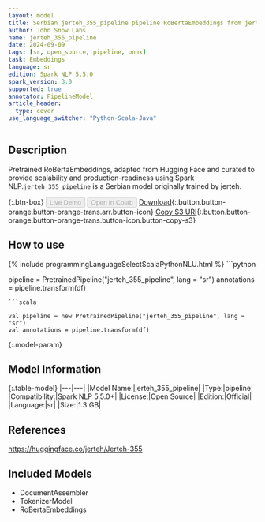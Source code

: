 ```yaml
---
layout: model
title: Serbian jerteh_355_pipeline pipeline RoBertaEmbeddings from jerteh
author: John Snow Labs
name: jerteh_355_pipeline
date: 2024-09-09
tags: [sr, open_source, pipeline, onnx]
task: Embeddings
language: sr
edition: Spark NLP 5.5.0
spark_version: 3.0
supported: true
annotator: PipelineModel
article_header:
  type: cover
use_language_switcher: "Python-Scala-Java"
---
```


## Description

Pretrained RoBertaEmbeddings, adapted from Hugging Face and curated to provide scalability and production-readiness using Spark NLP.`jerteh_355_pipeline` is a Serbian model originally trained by jerteh.

{:.btn-box}
<button class="button button-orange" disabled>Live Demo</button>
<button class="button button-orange" disabled>Open in Colab</button>
[Download](https://s3.amazonaws.com/auxdata.johnsnowlabs.com/public/models/jerteh_355_pipeline_sr_5.5.0_3.0_1725910826242.zip){:.button.button-orange.button-orange-trans.arr.button-icon}
[Copy S3 URI](s3://auxdata.johnsnowlabs.com/public/models/jerteh_355_pipeline_sr_5.5.0_3.0_1725910826242.zip){:.button.button-orange.button-orange-trans.button-icon.button-copy-s3}

## How to use



<div class="tabs-box" markdown="1">
{% include programmingLanguageSelectScalaPythonNLU.html %}
```python

pipeline = PretrainedPipeline("jerteh_355_pipeline", lang = "sr")
annotations =  pipeline.transform(df)   

```
```scala

val pipeline = new PretrainedPipeline("jerteh_355_pipeline", lang = "sr")
val annotations = pipeline.transform(df)

```
</div>

{:.model-param}
## Model Information

{:.table-model}
|---|---|
|Model Name:|jerteh_355_pipeline|
|Type:|pipeline|
|Compatibility:|Spark NLP 5.5.0+|
|License:|Open Source|
|Edition:|Official|
|Language:|sr|
|Size:|1.3 GB|

## References

https://huggingface.co/jerteh/Jerteh-355

## Included Models

- DocumentAssembler
- TokenizerModel
- RoBertaEmbeddings